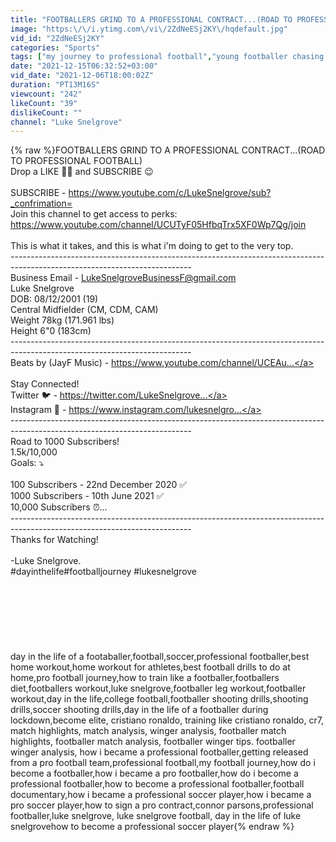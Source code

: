 ```yaml
---
title: "FOOTBALLERS GRIND TO A PROFESSIONAL CONTRACT...(ROAD TO PROFESSIONAL FOOTBALL)"
image: "https:\/\/i.ytimg.com\/vi\/2ZdNeESj2KY\/hqdefault.jpg"
vid_id: "2ZdNeESj2KY"
categories: "Sports"
tags: ["my journey to professional football","young footballer chasing a pro contract","shooting drills for footballers"]
date: "2021-12-15T06:32:52+03:00"
vid_date: "2021-12-06T18:00:02Z"
duration: "PT13M16S"
viewcount: "242"
likeCount: "39"
dislikeCount: ""
channel: "Luke Snelgrove"
---
```

{% raw %}FOOTBALLERS GRIND TO A PROFESSIONAL CONTRACT...(ROAD TO PROFESSIONAL FOOTBALL)<br />Drop a LIKE 👍🏼 and SUBSCRIBE 😉<br /><br />SUBSCRIBE - <a rel="nofollow" target="blank" href="https://www.youtube.com/c/LukeSnelgrove/sub?_confrimation=">https://www.youtube.com/c/LukeSnelgrove/sub?_confrimation=</a><br />Join this channel to get access to perks:<br /><a rel="nofollow" target="blank" href="https://www.youtube.com/channel/UCUTyF05HfbqTrx5XF0Wp7Qg/join">https://www.youtube.com/channel/UCUTyF05HfbqTrx5XF0Wp7Qg/join</a><br /><br />This is what it takes, and this is what i'm doing to get to the very top.<br />---------------------------------------------------------------------------------------------------------------------------<br />Business Email - LukeSnelgroveBusinessF@gmail.com<br />Luke Snelgrove<br />DOB: 08/12/2001 (19)<br />Central Midfielder (CM, CDM, CAM)<br />Weight 78kg (171.961 lbs)<br />Height 6&quot;0 (183cm)<br />---------------------------------------------------------------------------------------------------------------------------<br />Beats by (JayF Music) - <a rel="nofollow" target="blank" href="https://www.youtube.com/channel/UCEAu...">https://www.youtube.com/channel/UCEAu...</a><br /><br />Stay Connected! <br />Twitter 🐦 - <a rel="nofollow" target="blank" href="https://twitter.com/LukeSnelgrove​​​​...">https://twitter.com/LukeSnelgrove​​​​...</a><br />Instagram 📸 - <a rel="nofollow" target="blank" href="https://www.instagram.com/lukesnelgro...">https://www.instagram.com/lukesnelgro...</a><br />---------------------------------------------------------------------------------------------------------------------------<br />Road to 1000 Subscribers!<br />1.5k/10,000<br />Goals: ⤵️<br /><br />100 Subscribers - 22nd December 2020 ✅<br />1000 Subscribers - 10th June 2021 ✅<br />10,000 Subscribers ⏰...<br />---------------------------------------------------------------------------------------------------------------------------<br />Thanks for Watching!<br /><br />-Luke Snelgrove.<br />#dayinthelife​​​​​​​ #football​​​​​​​journey #lukesnelgrove<br /><br /><br /><br /><br /><br /><br /><br />day in the life of a footaballer,football,soccer,professional footballer,best home workout,home workout for athletes,best football drills to do at home,pro football journey,how to train like a footballer,footballers diet,footballers workout,luke snelgrove,footballer leg workout,footballer workout,day in the life,college football,footballer shooting drills,shooting drills,soccer shooting drills,day in the life of a footballer during lockdown,become elite, cristiano ronaldo, training like cristiano ronaldo, cr7, match highlights, match analysis, winger analysis, footballer match highlights, footballer match analysis, footballer winger tips. footballer winger analysis, how i became a professional footballer,getting released from a pro football team,professional football,my football journey,how do i become a footballer,how i became a pro footballer,how do i become a professional footballer,how to become a professional footballer,football documentary,how i became a professional soccer player,how i became a pro soccer player,how to sign a pro contract,connor parsons,professional footballer,luke snelgrove, luke snelgrove football, day in the life of luke snelgrovehow to become a professional soccer player{% endraw %}
